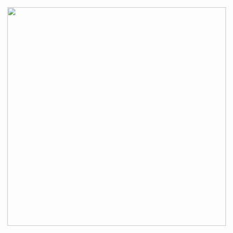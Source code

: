 <!--Image-->
<img src ="https://octodex.github.com/images/daftpunktocat-guy.gif" width=500 height=500>
